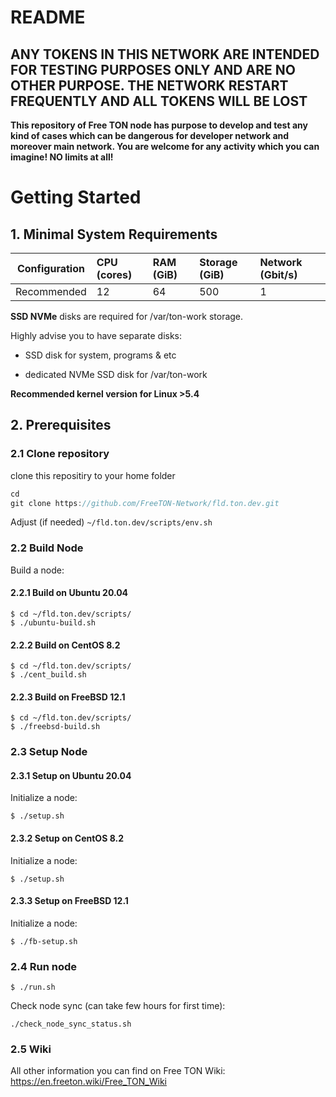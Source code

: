 # README

## **ANY TOKENS IN THIS NETWORK ARE INTENDED FOR TESTING PURPOSES ONLY AND ARE NO OTHER PURPOSE. THE NETWORK RESTART FREQUENTLY AND ALL TOKENS WILL BE LOST** 

**This repository of Free TON node has purpose to develop and test any kind of cases which can be dangerous for developer network and moreover main network. You are welcome for any activity which you can imagine! NO limits at all!**
# Getting Started

## 1. Minimal System Requirements
| Configuration | CPU (cores) | RAM (GiB) | Storage (GiB) | Network (Gbit/s)|
|---|:---|:---|:---|:---|
| Recommended |12|64|500|1| 

**SSD NVMe** disks are required for /var/ton-work storage.

Highly advise you to have separate disks:

- SSD disk for system, programs & etc

- dedicated NVMe SSD disk for /var/ton-work

**Recommended kernel version for Linux >5.4**

## 2. Prerequisites
### 2.1 Clone repository
clone this repositiry to your home folder
```csharp
cd 
git clone https://github.com/FreeTON-Network/fld.ton.dev.git
```
Adjust (if needed) `~/fld.ton.dev/scripts/env.sh`
    
### 2.2 Build Node
Build a node:  
#### 2.2.1 Build on Ubuntu 20.04
    $ cd ~/fld.ton.dev/scripts/
    $ ./ubuntu-build.sh
#### 2.2.2 Build on CentOS 8.2
    $ cd ~/fld.ton.dev/scripts/
    $ ./cent_build.sh
#### 2.2.3 Build on FreeBSD 12.1
    $ cd ~/fld.ton.dev/scripts/
    $ ./freebsd-build.sh 

### 2.3 Setup Node
#### 2.3.1 Setup on Ubuntu 20.04
Initialize a node:

    $ ./setup.sh
#### 2.3.2 Setup on CentOS 8.2
Initialize a node:

    $ ./setup.sh
#### 2.3.3 Setup on FreeBSD 12.1
Initialize a node:

    $ ./fb-setup.sh
### 2.4 Run node

    $ ./run.sh
Check node sync (can take few hours for first time):

    ./check_node_sync_status.sh
### 2.5 Wiki
All other information you can find on Free TON Wiki:  
https://en.freeton.wiki/Free_TON_Wiki
